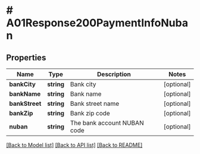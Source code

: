 # # A01Response200PaymentInfoNuban

## Properties

Name | Type | Description | Notes
------------ | ------------- | ------------- | -------------
**bankCity** | **string** | Bank city | [optional]
**bankName** | **string** | Bank name | [optional]
**bankStreet** | **string** | Bank street name | [optional]
**bankZip** | **string** | Bank zip code | [optional]
**nuban** | **string** | The bank account NUBAN code | [optional]

[[Back to Model list]](../../README.md#models) [[Back to API list]](../../README.md#endpoints) [[Back to README]](../../README.md)
